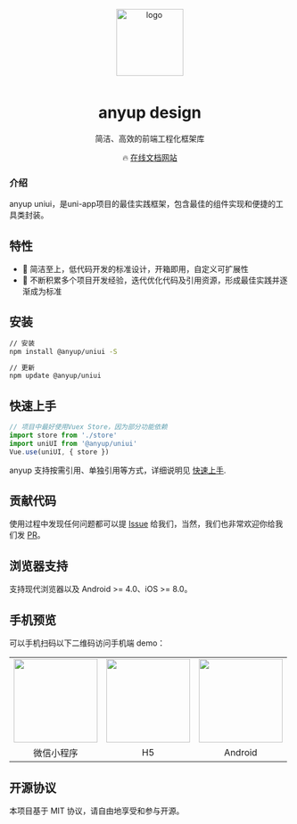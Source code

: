 <p align="center">
    <img alt="logo" src="https://www.anyup.cn/static/anyup/images/logo.png" width="120" style="margin-bottom: 10px;">
</p>

<h1 align="center">anyup design</h1>

<p align="center">简洁、高效的前端工程化框架库</p>

<p align="center">
  🔥 <a href="https://www.anyup.cn/">在线文档网站</a>
</p>

### 介绍

anyup uniui，是uni-app项目的最佳实践框架，包含最佳的组件实现和便捷的工具类封装。

## 特性

- 🚀 简洁至上，低代码开发的标准设计，开箱即用，自定义可扩展性
- 🚀 不断积累多个项目开发经验，迭代优化代码及引用资源，形成最佳实践并逐渐成为标准

## 安装

```bash
// 安装
npm install @anyup/uniui -S

// 更新
npm update @anyup/uniui
```

## 快速上手

```js
// 项目中最好使用Vuex Store，因为部分功能依赖
import store from './store'
import uniUI from '@anyup/uniui'
Vue.use(uniUI, { store })
```

anyup 支持按需引用、单独引用等方式，详细说明见 [快速上手](https://www.anyup.cn/docs/zh/guide/quickstart.html).

## 贡献代码

使用过程中发现任何问题都可以提 [Issue](https://gitee.com/anyup/uniui/issues) 给我们，当然，我们也非常欢迎你给我们发 [PR](https://gitee.com/anyup/uniui/pulls)。

## 浏览器支持

支持现代浏览器以及 Android >= 4.0、iOS >= 8.0。

## 手机预览

可以手机扫码以下二维码访问手机端 demo：

<table class="table table-bordered table-striped table-condensed">
    <tr>
        <td><img src="https://www.anyup.cn/static/anyup/images/qr_wx.png" width="150" height="150" ></td>
	    <td><img src="https://www.anyup.cn/static/anyup/images/qr_h5.png" width="150" height="150" ></td>
	    <td><img src="https://www.anyup.cn/static/anyup/images/qr_android.png" width="150" height="150" ></td>
    </tr>
    <tr>
        <td align="center">微信小程序</td>
	    <td align="center">H5</td>
	    <td align="center">Android</td>
    </tr>
</table>

## 开源协议

本项目基于 MIT 协议，请自由地享受和参与开源。
